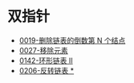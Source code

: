 # 双指针
- [0019-删除链表的倒数第 N 个结点](_source/DSNA/lc0019)
- [0027-移除元素](_source/DSNA/lc0027.md)
- [0142-环形链表 II](_source/DSNA/lc0142)
- [0206-反转链表 \*](_source/DSNA/lc0206)